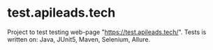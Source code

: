 # test.apileads.tech
Project to test testing web-page "https://test.apileads.tech/".
Tests is written on:
Java, JUnit5, Maven, Selenium, Allure.
